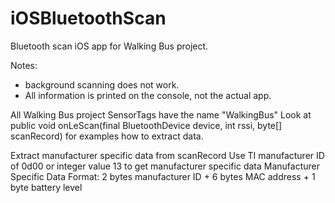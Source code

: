 # iOSBluetoothScan
Bluetooth scan iOS app for Walking Bus project.

Notes:
- background scanning does not work.
- All information is printed on the console, not the actual app.

All Walking Bus project SensorTags have the name "WalkingBus" Look at public void onLeScan(final BluetoothDevice device, int rssi, byte[] scanRecord) for examples how to extract data.

Extract manufacturer specific data from scanRecord
Use TI manufacturer ID of 0d00 or integer value 13 to get manufacturer specific data
Manufacturer Specific Data Format: 2 bytes manufacturer ID + 6 bytes MAC address + 1 byte battery level
